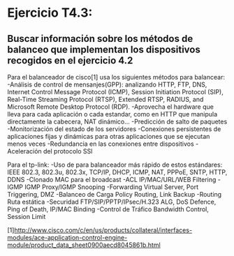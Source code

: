# Ejercicio T4.3:
## Buscar información sobre los métodos de balanceo que implementan los dispositivos recogidos en el ejercicio 4.2

Para el balanceador de cisco[1] usa los siguientes métodos para balancear:
-Análisis de control de mensanjes(GPP): analizando HTTP, FTP, DNS, Internet Control Message Protocol (ICMP), Session Initiation Protocol (SIP), Real-Time Streaming Protocol (RTSP), Extended RTSP, RADIUS, and Microsoft Remote Desktop Protocol (RDP). 
-Aprovecha el hardware que lleva para cada aplicación o cada estandar, como en HTTP que manipula directamente la cabecera, NAT dinámico...
-Predicción de salto de paquetes
-Monitorización del estado de los servidores
-Conexiones persistentes de aplicaciones fijas y dinámicas para otras aplicaciones que se ejecutan menos veces
-Redundancia en las conexiones entre dispositivos
-Aceleración del protocolo SSl

Para el tp-link:
-Uso de  para balanceador más rápido de estos estándares: IEEE 802.3, 802.3u, 802.3x, TCP/IP, DHCP, ICMP, NAT, PPPoE, SNTP, HTTP, DDNS 
-Clonado MAC para el broadcast
-ACL 	IP/MAC/URL/WEB Filtering
-IGMP 	IGMP Proxy/IGMP Snooping
-Forwarding 	Virtual Server, Port Triggering, DMZ
-Balanceo de Carga 	Policy Routing, Link Backup
-Routing 	Ruta estática
-Securidad 	FTP/SIP/PPTP/IPsec/H.323 ALG, DoS Defence, Ping of Death, IP/MAC Binding
-Control de Tráfico 	Bandwidth Control, Session Limit 

[1]http://www.cisco.com/c/en/us/products/collateral/interfaces-modules/ace-application-control-engine-module/product_data_sheet0900aecd8045861b.html
